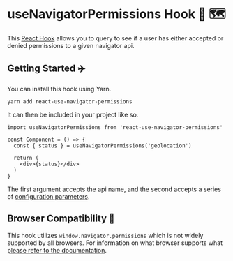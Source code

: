 # useNavigatorPermissions Hook 🔗 🗺️

This [React Hook](https://reactjs.org/docs/hooks-overview.html) allows you to query to see if a user has either accepted or denied permissions to a given navigator api.

## Getting Started ✈️
You can install this hook using Yarn.

```
yarn add react-use-navigator-permissions
```

It can then be included in your project like so.

```
import useNavigatorPermissions from 'react-use-navigator-permissions'

const Component = () => {
  const { status } = useNavigatorPermissions('geolocation')

  return (
    <div>{status}</div>
  )
}
```

The first argument accepts the api name, and the second accepts a series of [configuration parameters](https://developer.mozilla.org/en-US/docs/Web/API/Permissions/query).

## Browser Compatibility 📣

This hook utilizes `window.navigator.permissions` which is not widely supported by all browsers. For information on what browser supports what [please refer to the documentation](https://developer.mozilla.org/en-US/docs/Web/API/Permissions/query).


